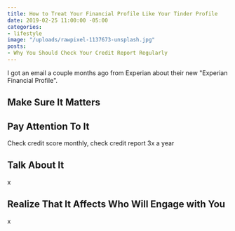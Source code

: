 ```yaml
---
title: How to Treat Your Financial Profile Like Your Tinder Profile
date: 2019-02-25 11:00:00 -05:00
categories:
- lifestyle
image: "/uploads/rawpixel-1137673-unsplash.jpg"
posts:
- Why You Should Check Your Credit Report Regularly
---
```


I got an email a couple months ago from Experian about their new "Experian Financial Profile".

## Make Sure It Matters

## Pay Attention To It

Check credit score monthly, check credit report 3x a year

## Talk About It

x

## Realize That It Affects Who Will Engage with You

x